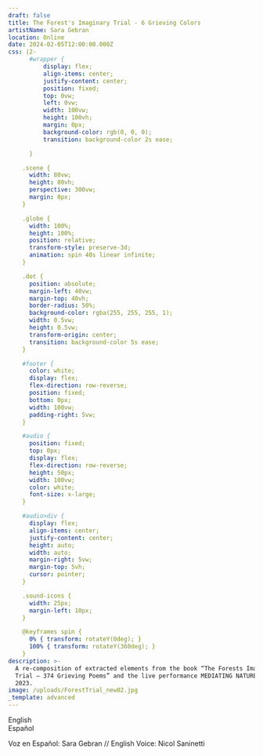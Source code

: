 ```yaml
---
draft: false
title: The Forest's Imaginary Trial - 6 Grieving Colors
artistName: Sara Gebran
location: Online
date: 2024-02-05T12:00:00.000Z
css: |2-
      #wrapper {
          display: flex;
          align-items: center;
          justify-content: center;
          position: fixed;
          top: 0vw;
          left: 0vw;
          width: 100vw;
          height: 100vh;
          margin: 0px;
          background-color: rgb(0, 0, 0);
          transition: background-color 2s ease;

      }

    .scene {
      width: 80vw;
      height: 80vh;
      perspective: 300vw;
      margin: 0px;
    }

    .globe {
      width: 100%;
      height: 100%;
      position: relative;
      transform-style: preserve-3d;
      animation: spin 40s linear infinite;
    }

    .dot {
      position: absolute;
      margin-left: 40vw;
      margin-top: 40vh;
      border-radius: 50%;
      background-color: rgba(255, 255, 255, 1);
      width: 0.5vw;
      height: 0.5vw;
      transform-origin: center;
      transition: background-color 5s ease;
    }

    #footer {
      color: white;
      display: flex;
      flex-direction: row-reverse;
      position: fixed;
      bottom: 0px;
      width: 100vw;
      padding-right: 5vw;
    }

    #audio {
      position: fixed;
      top: 0px;
      display: flex;
      flex-direction: row-reverse;
      height: 50px;
      width: 100vw;
      color: white;
      font-size: x-large;
    }

    #audio>div {
      display: flex;
      align-items: center;
      justify-content: center;
      height: auto;
      width: auto;
      margin-right: 5vw;
      margin-top: 5vh;
      cursor: pointer;
    }

    .sound-icons {
      width: 25px;
      margin-left: 10px;
    }

    @keyframes spin {
      0% { transform: rotateY(0deg); }
      100% { transform: rotateY(360deg); }
    }
description: >-
  A re-composition of extracted elements from the book “The Forests Imaginary
  Trial – 374 Grieving Poems” and the live performance MEDIATING NATURE, from
  2023.
image: /uploads/ForestTrial_new02.jpg
_template: advanced
---
```


<div id='wrapper'>
<div id="audio">
  <div>English<audio id="en-audio" src=""></audio><img class="sound-icons" id="eng-sound-icon" src="https://bafybeih5e4gloy3brmpsbc53iv75qkyyn7qyddq7pqjyhw6yvavpmnyyqy.ipfs.cf-ipfs.com/" alt=""></div>
  <div>Español<audio id="sp-audio" src=""></audio><img class="sound-icons" id="spa-sound-icon" src="https://bafybeih5e4gloy3brmpsbc53iv75qkyyn7qyddq7pqjyhw6yvavpmnyyqy.ipfs.cf-ipfs.com/" alt=""></div>
</div>

<div class="scene">
  <div class="globe" id="globe"></div>
</div>

<div id="footer">
  <div><p>Voz en Español: Sara Gebran // English Voice: Nicol Saninetti</p></div>
</div>

<script>
  // Global state object
  const audioState = {
      isAudioPlaying: false,
      currentAudioIndex: 0,
      enIsMuted: true,
      spIsMuted: true,
      globeInitialized: false,
      audioTimer: null,
      elapsedAudioTime: 0,
      backgroundTransitionInterval: null
  };
  
  const enAudioUrls = ['https://bafybeiefddq3zmetcazjnqy6wjodrpt44ksxggxrjo3hkhmalqecysdhnu.ipfs.cf-ipfs.com/en_intro.mp3', 'https://bafybeiefddq3zmetcazjnqy6wjodrpt44ksxggxrjo3hkhmalqecysdhnu.ipfs.cf-ipfs.com/en_black.mp3', 'https://bafybeiefddq3zmetcazjnqy6wjodrpt44ksxggxrjo3hkhmalqecysdhnu.ipfs.cf-ipfs.com/en_green.mp3', 'https://bafybeiefddq3zmetcazjnqy6wjodrpt44ksxggxrjo3hkhmalqecysdhnu.ipfs.cf-ipfs.com/en_brown.mp3', 'https://bafybeiefddq3zmetcazjnqy6wjodrpt44ksxggxrjo3hkhmalqecysdhnu.ipfs.cf-ipfs.com/en_red.mp3', 'https://bafybeiefddq3zmetcazjnqy6wjodrpt44ksxggxrjo3hkhmalqecysdhnu.ipfs.cf-ipfs.com/en_blue.mp3', 'https://bafybeiefddq3zmetcazjnqy6wjodrpt44ksxggxrjo3hkhmalqecysdhnu.ipfs.cf-ipfs.com/en_white.mp3'];
  const spAudioUrls = ['https://bafybeiefddq3zmetcazjnqy6wjodrpt44ksxggxrjo3hkhmalqecysdhnu.ipfs.cf-ipfs.com/sp_intro.mp3', 'https://bafybeiefddq3zmetcazjnqy6wjodrpt44ksxggxrjo3hkhmalqecysdhnu.ipfs.cf-ipfs.com/sp_black.mp3', 'https://bafybeiefddq3zmetcazjnqy6wjodrpt44ksxggxrjo3hkhmalqecysdhnu.ipfs.cf-ipfs.com/sp_green.mp3', 'https://bafybeiefddq3zmetcazjnqy6wjodrpt44ksxggxrjo3hkhmalqecysdhnu.ipfs.cf-ipfs.com/sp_brown.mp3', 'https://bafybeiefddq3zmetcazjnqy6wjodrpt44ksxggxrjo3hkhmalqecysdhnu.ipfs.cf-ipfs.com/sp_red.mp3', 'https://bafybeiefddq3zmetcazjnqy6wjodrpt44ksxggxrjo3hkhmalqecysdhnu.ipfs.cf-ipfs.com/sp_blue.mp3', 'https://bafybeiefddq3zmetcazjnqy6wjodrpt44ksxggxrjo3hkhmalqecysdhnu.ipfs.cf-ipfs.com/sp_white.mp3'];
  
  // Initialize the globe with dots
  function initGlobe() {
      if (audioState.globeInitialized) {

        if (audioState.currentAudioIndex >= 1) {
            const dots = document.getElementsByClassName('dot');
            Array.from(dots).forEach(element => {
                    element.style.backgroundColor = 'rgba(255, 255, 255, 0)';
                    setTimeout(() => {
                        element.remove();
                    }, 5000)
            });
        }

        if (audioState.currentAudioIndex == 6) {
            audioState.globeInitialized = false;
        }
        
      } else {
  
      const globe = document.getElementById('globe');
      const rows = 20;
      const cols = 40;
      const radius = 500;
  
      for (let i = 0; i < rows; i++) {
          for (let j = 0; j < cols; j++) {
              const dot = document.createElement('div');
              dot.classList.add('dot');
              const phi = Math.PI * (i / (rows - 1));
              const theta = 2 * Math.PI * (j / cols);
              const x = radius * Math.sin(phi) * Math.cos(theta);
              const y = radius * Math.cos(phi);
              const z = radius * Math.sin(phi) * Math.sin(theta);
              dot.style.transform = `
                  translate3D(${x}px, ${y}px, ${z}px)
                  rotateY(${theta}rad)
                  rotateZ(${phi}rad)
                  rotateX(${Math.PI / 2 - phi}rad)
              `;
              globe.appendChild(dot);
          }
      }
      audioState.globeInitialized = true;
    }
  }
  
  // Apply background color transition
  function applyShiftingBackground(rgbValues, duration) {
  //  console.log('applying shifting background');
    
      const body = document.querySelector('body');
      const intervalTime = duration / rgbValues.length * 1000;
      body.style.backgroundColor = rgbValues[0];
          // Clear any previous interval
    if (audioState.backgroundTransitionInterval) {
        clearInterval(audioState.backgroundTransitionInterval);
    }
      body.style.transition = `background-color ${intervalTime}ms ease`;
      let currentColorIndex = 0;
    // Set the new interval and save the interval ID
    audioState.backgroundTransitionInterval = setInterval(() => {
        body.style.backgroundColor = rgbValues[currentColorIndex++];
        if (currentColorIndex >= rgbValues.length) {
            clearInterval(audioState.backgroundTransitionInterval);
            audioState.backgroundTransitionInterval = null; // Clear the saved interval ID
        }
    }, intervalTime);
  }
  
  // Handle audio playback and background color changes
  function handleAudioPlayback(audioElement, colorNumber) {
    const rgbValues = getRgbValuesForColorNumber(colorNumber);
    
    // Define the function that will be used as the event listener
    const metadataLoaded = function() {
        const audioDuration = audioElement.duration;
        applyShiftingBackground(rgbValues, audioDuration);
        // Remove the event listener after it's been called to prevent it from being called multiple times
        audioElement.removeEventListener('loadedmetadata', metadataLoaded);
    };

    // Add the event listener
    audioElement.addEventListener('loadedmetadata', metadataLoaded);

    // If the metadata is already loaded, we can apply the background shift immediately
    if (audioElement.readyState >= 1) {
        applyShiftingBackground(rgbValues, audioElement.duration);
    }

  }
  
  // Map color numbers to RGB values
  function getRgbValuesForColorNumber(colorNumber) {
      switch (colorNumber) {
          case 0: return ["rgb(0, 0, 0)"];
          case 1: return ["rgb(0, 0, 0)", "rgb(0, 0, 0)", "rgb(0, 0, 0)", "rgb(0, 0, 0)", "rgb(0, 0, 0)"];
          case 2: return ["rgb(56, 160, 88)", "rgb(59, 91, 26)", "rgb(21, 75, 0)", "rgb(104, 203, 88)", "rgb(53, 89, 35)", "rgb(0, 249, 0)", "rgb(76, 176, 98)"];
          case 3: return ["rgb(54, 34, 29)", "rgb(31, 19, 7)", "rgb(54, 34, 29)"];
          case 4: return ["rgb(255, 55, 40)", "rgb(202, 44, 31)", "rgb(148, 22, 1)", "rgb(192, 11, 29)", "rgb(155, 75, 15)"];
          case 5: return ["rgb(46, 60, 148)", "rgb(25, 40, 205)", "rgb(8, 90, 243)", "rgb(60, 10, 230)"];
          case 6: return ["rgb(232, 249, 248)", "rgb(255, 246, 248)", "rgb(255, 253, 243)", "rgb(255, 255, 255)"];
          default: return ["rgb(0, 0, 0)"];
      }
  }
  
// Update audio state and UI
function updateAudioState(audioElement, language, isPlaying) {
    const icon = document.getElementById(language === 'en' ? 'eng-sound-icon' : 'spa-sound-icon');
    icon.src = isPlaying ? 'https://bafybeiehccr6p2z3upt5nsvk5pbukxos3jzh2cn7vr7v4cst4vextsqbta.ipfs.cf-ipfs.com/' : 'https://bafybeih5e4gloy3brmpsbc53iv75qkyyn7qyddq7pqjyhw6yvavpmnyyqy.ipfs.cf-ipfs.com/';
    audioState[language + 'IsMuted'] = !isPlaying;

    if (isPlaying) {
        // Add back the audio source and play from the timer's position
        const audioSrc = language === 'en' ? enAudioUrls[audioState.currentAudioIndex] : spAudioUrls[audioState.currentAudioIndex];
        audioElement.src = audioSrc;
        audioElement.currentTime = audioState.elapsedAudioTime;
        audioElement.play();
    } else {
        // Remove the audio source to mute
        audioElement.src = '';
    }

    // Manage the audio timer
    if (!audioState.enIsMuted || !audioState.spIsMuted) {
        startAudioTimer();
    } else {
        stopAudioTimer();
    }
}

// Stop audio timer
function stopAudioTimer() {
    clearInterval(audioState.audioTimer);
    audioState.audioTimer = null;
}

// Start audio timer
function startAudioTimer() {
    if (!audioState.audioTimer) {
        audioState.audioTimer = setInterval(() => {
            audioState.elapsedAudioTime++;
            // Update current time for both audio elements if they are not muted
            if (!audioState.enIsMuted) {
                document.getElementById('en-audio').currentTime = audioState.elapsedAudioTime;
            }
            if (!audioState.spIsMuted) {
                document.getElementById('sp-audio').currentTime = audioState.elapsedAudioTime;
            }
        }, 1000);
    }
}

  // Handle audio end event
  function handleAudioEnd(audioElement) {
    let newAudioElement = null;
      // Stop the timer and reset elapsed time
      stopAudioTimer();
      audioState.elapsedAudioTime = 0;
  
      // Increment the audio index, looping back if at the end of the playlist
      audioState.currentAudioIndex = (audioState.currentAudioIndex + 1) % enAudioUrls.length;
  
      // Prepare the next audio track if there are more tracks to play
      if (audioState.currentAudioIndex < enAudioUrls.length) {
          const nextEnAudioSrc = enAudioUrls[audioState.currentAudioIndex];
          const nextSpAudioSrc = spAudioUrls[audioState.currentAudioIndex];
          document.getElementById('en-audio').src = nextEnAudioSrc;
          document.getElementById('sp-audio').src = nextSpAudioSrc;
          document.getElementById('en-audio').load();
          document.getElementById('sp-audio').load();
  
          // Start playing the next track if the previous one was playing
          if (!audioState.enIsMuted) {
              const enAud = document.getElementById('en-audio');
              enAud.play();
              startAudioTimer(audioElement);
              newAudioElement = enAud; 
          }
          if (!audioState.spIsMuted) {
              const spAud = document.getElementById('sp-audio');
              spAud.play();
              startAudioTimer(audioElement);
              newAudioElement = spAud; 
          }
      }

      handleAudioPlayback(newAudioElement, audioState.currentAudioIndex); 
      startAudioTimer();
      initGlobe();
  }

// Setup audio controls
function setupAudioControls() {
    const enAudioElement = document.getElementById('en-audio');
    const spAudioElement = document.getElementById('sp-audio');
    // Set initial audio source
    enAudioElement.src = enAudioUrls[0];
    spAudioElement.src = spAudioUrls[0];
  
    function toggleAudioPlayback(audioElement, language) {
        const isPlaying = audioElement.paused;
        updateAudioState(audioElement, language, isPlaying);
    }
  
    // Add click event listeners to the elements
    document.getElementById('eng-sound-icon').parentElement.addEventListener('click', () => toggleAudioPlayback(enAudioElement, 'en'));
    document.getElementById('spa-sound-icon').parentElement.addEventListener('click', () => toggleAudioPlayback(spAudioElement, 'sp'));
  
    // Add 'ended' event listeners to audio elements
    enAudioElement.addEventListener('ended', handleAudioEnd);
    spAudioElement.addEventListener('ended', handleAudioEnd);
}
  
  // Initialize globe and setup audio controls
  initGlobe();
  setupAudioControls();
  </script>

</div>
